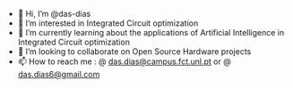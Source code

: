 - 👋 Hi, I’m @das-dias
- 👀 I’m interested in Integrated Circuit optimization
- 🌱 I’m currently learning about the applications of Artificial Intelligence in Integrated Circuit optimization
- 💞️ I’m looking to collaborate on Open Source Hardware projects
- 📫 How to reach me : @ das.dias@campus.fct.unl.pt or @ das.dias6@gmail.com

<!---
das-dias/das-dias is a ✨ special ✨ repository because its `README.md` (this file) appears on your GitHub profile.
You can click the Preview link to take a look at your changes.
--->

